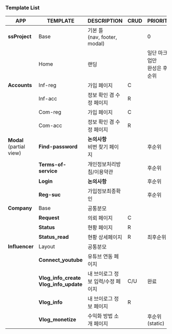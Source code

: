### Template List

| APP                           | TEMPLATE                                 | DESCRIPTION                     | CRUD | PRIORITY             |
| ----------------------------- | ---------------------------------------- | ------------------------------- | ---- | -------------------- |
| **ssProject**                 | Base                                     | 기본 틀 <br />(nav, footer, modal) |      | 0                    |
|                               | Home                                     | 랜딩                              |      | 일단 마크업만<br />완성은 후순위 |
| **Accounts**                  | Inf-reg                                  | 가입 페이지                          | C    |                      |
|                               | Inf-acc                                  | 정보 확인 겸 수정 페이지                  | R    |                      |
|                               | Com-reg                                  | 가입 페이지                          | C    |                      |
|                               | Com-acc                                  | 정보 확인 겸 수정 페이지                  | R    |                      |
| **Modal**<br />(partial view) | **Find-password**                        | **논의사항**<br />비번 찾기 페이지         |      | 후순위                  |
|                               | **Terms-of-service**                     | 개인정보처리방침/이용약관                   |      | 후순위                  |
|                               | **Login**                                | **논의사항**                        |      | 후순위                  |
|                               | **Reg-suc**                              | 가입정보최종확인                        |      | 후순위                  |
| **Company**                   | Base                                     | 공통분모                            |      |                      |
|                               | **Request**                              | 의뢰 페이지                          | C    |                      |
|                               | **Status**                               | 현황 페이지                          | R    |                      |
|                               | **Status_read**                          | 현황 상세페이지                        | R    | 최후순위                 |
| **Influencer**                | Layout                                   | 공통분모                            |      |                      |
|                               | **Connect_youtube**                      | 유튜브 연동 페이지                      |      |                      |
|                               | **Vlog_info_create**<br />**Vlog_info_update** | 내 브이로그 정보 입력/수정 페이지             | C/U  | 완료                   |
|                               | **Vlog_info**                            | 내 브이로그 정보 페이지                   | R    |                      |
|                               | **Vlog_monetize**                        | 수익화 방법 소개 페이지                   |      | 후순위(static)          |


